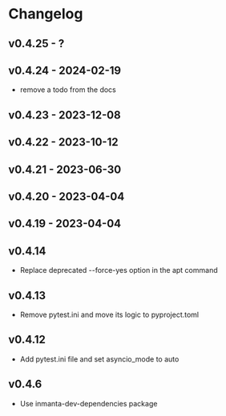 # Changelog

## v0.4.25 - ?


## v0.4.24 - 2024-02-19

- remove a todo from the docs

## v0.4.23 - 2023-12-08


## v0.4.22 - 2023-10-12


## v0.4.21 - 2023-06-30


## v0.4.20 - 2023-04-04


## v0.4.19 - 2023-04-04


## v0.4.14
- Replace deprecated --force-yes option in the apt command
## v0.4.13
- Remove pytest.ini and move its logic to pyproject.toml
## v0.4.12
- Add pytest.ini file and set asyncio_mode to auto
## v0.4.6
- Use inmanta-dev-dependencies package
